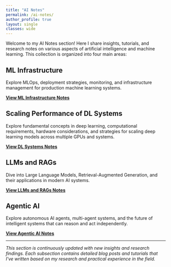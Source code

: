 ```yaml
---
title: "AI Notes"
permalink: /ai-notes/
author_profile: true
layout: single
classes: wide
---
```


Welcome to my AI Notes section! Here I share insights, tutorials, and research notes on various aspects of artificial intelligence and machine learning. This collection is organized into four main areas:

## ML Infrastructure

Explore MLOps, deployment strategies, monitoring, and infrastructure management for production machine learning systems.

**[View ML Infrastructure Notes](/ai-notes/ml-infrastructure/)**

## Scaling Performance of DL Systems

Explore fundamental concepts in deep learning, computational requirements, hardware considerations, and strategies for scaling deep learning models across multiple GPUs and systems.

**[View DL Systems Notes](/ai-notes/dl-systems/)**

## LLMs and RAGs

Dive into Large Language Models, Retrieval-Augmented Generation, and their applications in modern AI systems.

**[View LLMs and RAGs Notes](/ai-notes/llms-rags/)**

## Agentic AI

Explore autonomous AI agents, multi-agent systems, and the future of intelligent systems that can reason and act independently.

**[View Agentic AI Notes](/ai-notes/agentic-ai/)**

---

*This section is continuously updated with new insights and research findings. Each subsection contains detailed blog posts and tutorials that I've written based on my research and practical experience in the field.* 